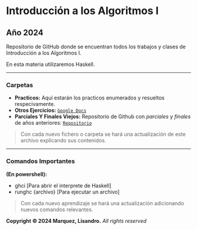 # Introducción a los Algoritmos I

## Año 2024

Repositorio de GitHub donde se encuentran todos los trabajos y clases de Introducción a los Algoritmos I.

En esta materia utilizaremos Haskell.

---

### Carpetas

- **Practicos:** Aquí estarán los practicos enumerados y resueltos respecivamente.
- **Otros Ejercicios:** [`Google Docs`](https://docs.google.com/document/d/1VO_XaM8TEIqJiHxuLXCTcxFbRKh-C75KavvlcxGuzDk/edit?usp=sharing)
- **Parciales Y Finales Viejos:** Repositorio de Github con *parciales* y *finales* de años anteriores: [`Repositorio`](https://github.com/ExamenesViejos-FaMAF-Computacion/ExamenesViejos_IntroduccionALosAlgoritmos_FaMAF)

> Con cada nuevo fichero o carpeta se hará una actualización de este archivo explicando sus contenidos.
---

### Comandos Importantes

**(En powershell):**

- ghci [Para abrir el interprete de Haskell]
- runghc {archivo} [Para ejecutar un archivo]

> Con cada nuevo aprendizaje se hará una actualización adicionando nuevos comandos relevantes.

**Copyright © 2024 Marquez, Lisandro.** *All rights reserved*
